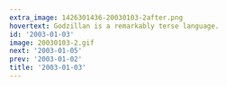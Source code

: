 ```yaml
---
extra_image: 1426301436-20030103-2after.png
hovertext: Godzillan is a remarkably terse language.
id: '2003-01-03'
image: 20030103-2.gif
next: '2003-01-05'
prev: '2003-01-02'
title: '2003-01-03'
---
```

